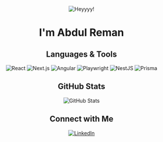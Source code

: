 <!-- Animated Header -->
<p align="center">
  <img src="https://capsule-render.vercel.app/api?text=Heyyy!&animation=fadeIn&type=transparent&color=gradient" alt="Heyyyy!" />
</p>

<!-- Introduction -->
<h1 align="center">I'm Abdul Reman</h1

<!-- Tools & Technologies -->
<h2 align="center">Languages & Tools</h2>
<p align="center">
  <img src="https://img.shields.io/badge/React-61DAFB?style=for-the-badge&logo=react&logoColor=black" alt="React" />
  <img src="https://img.shields.io/badge/Next.js-000000?style=for-the-badge&logo=nextdotjs&logoColor=white" alt="Next.js" />
  <img src="https://img.shields.io/badge/Angular-DD0031?style=for-the-badge&logo=angular&logoColor=white" alt="Angular" />
  <img src="https://img.shields.io/badge/Playwright-007ACC?style=for-the-badge&logo=playwright&logoColor=white" alt="Playwright" />
  <img src="https://img.shields.io/badge/NestJS-E0234E?style=for-the-badge&logo=nestjs&logoColor=white" alt="NestJS" />
  <img src="https://img.shields.io/badge/Prisma-2D3748?style=for-the-badge&logo=prisma&logoColor=white" alt="Prisma" />
</p>

<!-- GitHub Stats -->
<h2 align="center">GitHub Stats</h2>
<p align="center">
  <img src="https://github-readme-stats.vercel.app/api?username=festerduck&show_icons=true&theme=radical" alt="GitHub Stats" />
</p>

<!-- Social Links -->
<h2 align="center">Connect with Me</h2>
<p align="center">
 
  <a href="https://linkedin.com/in/abdulrehman.tsx" target="_blank">
    <img src="https://img.shields.io/badge/LinkedIn-0077B5?style=flat-square&logo=linkedin&logoColor=white" alt="LinkedIn" />
  </a>

</p>
